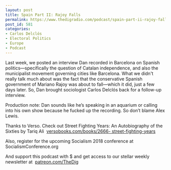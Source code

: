 ```yaml
---
layout: post
title: Spain Part II: Rajoy Falls
permalink: https://www.thedigradio.com/podcast/spain-part-ii-rajoy-falls/index.html
post_id: 581
categories: 
- Carlos Delclós
- Electoral Politics
- Europe
- Podcast
---
```


Last week, we posted an interview Dan recorded in Barcelona on Spanish politics—specifically the question of Catalan independence, and also the municipalist movement governing cities like Barcelona. What we didn't really talk much about was the fact that the conservative Spanish government of Mariano Rajoy was about to fall—which it did, just a few days later. So, Dan brought sociologist Carlos Delclós back for a follow-up interview.



Production note: Dan sounds like he’s speaking in an aquarium or calling into his own show because he fucked up the recording. So don’t blame Alex Lewis.



Thanks to Verso. Check out Street Fighting Years: An Autobiography of the Sixties by Tariq Ali 
[versobooks.com/books/2666-
street-fighting-years](http://versobooks.com/books/2666-street-fighting-years)



Also, register for the upcoming Socialism 2018 conference at SocialismConference.org



And support this podcast with $ and get access to our stellar weekly newsletter at 
[patreon.com/TheDig](http://patreon.com/TheDig)